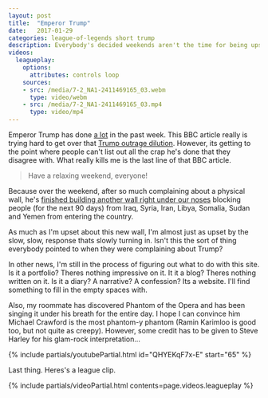 ```yaml
---
layout: post
title:  "Emperor Trump"
date:   2017-01-29
categories: league-of-legends short trump
description: Everybody's decided weekends aren't the time for being upset.
videos:
  leagueplay:
    options:
      attributes: controls loop
    sources:
    - src: /media/7-2_NA1-2411469165_03.webm
      type: video/webm
    - src: /media/7-2_NA1-2411469165_03.mp4
      type: video/mp4
---
```


Emperor Trump has done [a lot](http://www.bbc.com/news/world-us-canada-38768272) in the past week. This BBC article really is trying hard to get over that [Trump outrage dilution](http://blog.dilbert.com/post/156399716951/outrage-dilution). However, its getting to the point where people can't list out all the crap he's done that they disagree with. What really kills me is the last line of that BBC article.

<blockquote>
Have a relaxing weekend, everyone!
</blockquote>

Because over the weekend, after so much complaining about a physical wall, he's [finished building another wall right under our noses](http://www.bbc.com/news/world-us-canada-38785028) blocking people (for the next 90 days) from Iraq, Syria, Iran, Libya, Somalia, Sudan and Yemen from entering the country.

As much as I'm upset about this new wall, I'm almost just as upset by the slow, slow, response thats slowly turning in. Isn't this the sort of thing everybody pointed to when they were complaining about Trump?

In other news, I'm still in the process of figuring out what to do with this site. Is it a portfolio? Theres nothing impressive on it. It it a blog? Theres nothing written on it. Is it a diary? A narrative? A confession? Its a website. I'll find something to fill in the empty spaces with.

Also, my roommate has discovered Phantom of the Opera and has been singing it under his breath for the entire day. I hope I can convince him Michael Crawford is the most phantom-y phantom (Ramin Karimloo is good too, but not quite as creepy). However, some credit has to be given to Steve Harley for his glam-rock interpretation...

{% include partials/youtubePartial.html id="QHYEKqF7x-E" start="65" %}

Last thing. Heres's a league clip.

{% include partials/videoPartial.html contents=page.videos.leagueplay %}

